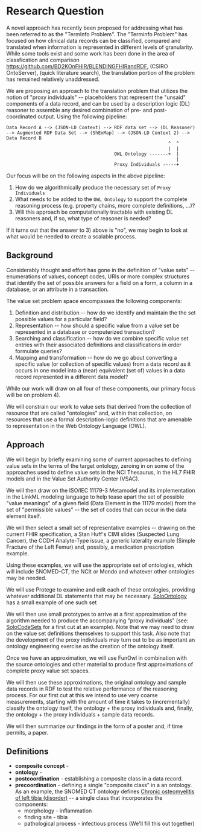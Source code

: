 # Research Question
A novel approach has recently been proposed for addressing what has been referred to as the "TermInfo Problem".  The "Terminfo Problem"
has focused on how clinical data records can be classified, compared and translated when information is represented in different levels of
granularity.  While some tools exist and some work has been done in the area of classfication and comparison https://github.com/BD2KOnFHIR/BLENDINGFHIRandRDF,
(CSIRO OntoServer), (quick literature search), the translation portion of the problem has remained relatively unaddressed.

We are proposing an approach to the translation problem that utilizes the notion of "proxy individuals" -- placeholders that 
represent the "unsaid" components of a data record, and can be used by a description logic (DL) reasoner to assemble any
desired combination of pre- and post-coordinated output. Using the following pipeline:

```
Data Record A --> (JSON-LD Context) --> RDF data set --> (DL Reasoner) --> Augmented RDF Data Set --> (ShExMap) --> (JSON-LD Context 2) --> Data Record B
                                                            ^  ^
                                                            |  |
                                        OWL Ontology -------+  |
                                                               |
                                        Proxy Individuals -----+
```

Our focus will be on the following aspects in the above pipeline:

1) How do we algorithmically produce the necessary set of `Proxy Individuals`
2) What needs to be added to the `OWL Ontology` to support the complete reasoning process (e.g. property chains, more complete definitions, ...)?
3) Will this approach be computationally tractable with existing DL reasoners and, if so, what type of reasoner is needed?

If it turns out that the answer to 3) above is "no", we may begin to look at what would be needed to create a scalable process.


## Background
Considerably thought and effort has gone in the definition of "value sets" -- enumerations of values, concept codes, URIs
or more complex structures that identify the set of possible answers for a field on a form, a column in a database, or an attribute 
in a transaction.   

The value set problem space encompasses the following components:

1) Definition and distribution -- how do we identify and maintain the the set possible values for a particular field?
2) Representation -- how should a specific value from a value set be represented in a database or computerized transaction?
3) Searching and classification -- how do we combine specific value set entries with their associated definitions and 
   classifications in order formulate queries?
4) Mapping and transformation -- how do we go about converting a specific value (or collection of specific values) from 
   a data record as it occurs in one model into a (near) equivalent (set of) values in a data record represented in a different
   data model?
   
While our work will draw on all four of these components, our primary focus will be on problem 4).  

We will constrain our work to value sets that derived from the collection of resource that are called "ontologies" and, within
that collection, on resources that use a formal description-logic definitions that are amenable to representation in the 
Web Ontology Language (OWL).

## Approach
We will begin by briefly examining some of current approaches to defining value sets in the terms of the target ontology, zeroing
in on some of the approaches used to define value sets in the NCI Thesaurus, in the HL7 FHIR models and in the Value Set
Authority Center (VSAC).

We will then draw on the ISO/IEC 11179-3 Metamodel and its implementation in the LinkML modeling language to help tease
apart the set of possible "value meanings" of a given field (Data Element in the 11179 model) from the set of "permissible values" --
the set of codes that can occur in the data element itself. 

We will then select a small set of representative examples -- drawing on the current FHIR specification, a
Stan Huff's CIMI slides (Suspected Lung Cancer), the CCDH Analyte-Type issue, a generic laterality example (Simple Fracture of the
Left Femur) and, possibly, a medication prescription example.

Using these examples, we will use the appropriate set of ontologies, which will include SNOMED-CT, the NCIt or Mondo and whatever
other ontologies may be needed.  

We will use Protege to examine and edit each of these ontologies, providing whatever additional DL statements that may be necessary.
[SoloOntology](https://github.com/hsolbrig/soloexample/blob/main/data/SoloOntology.owl) has a small example of one such set

We will then use small prototypes to arrive at a first approximation of the algorithm needed to produce the accompanying 
"proxy individuals" (see: [SoloCodeSets](https://github.com/hsolbrig/soloexample/blob/main/data/SoloCodesets.owl) for a
first cut at an example). Note that we may need to draw on the value set definitions themselves to support this task.  Also
note that the development of the proxy individuals may turn out to be as important an ontology engineering exercise as the
creation of the ontology itself.

Once we have an approximation, we will use FunOwl in combination with the source ontologies and other material to produce 
first approximations of complete proxy value set spaces.  

We will then use these approximations, the original ontology and sample data records in RDF to test the relative performance of
the reasoning process.  For our first cut at this we intend to use very coarse measurements, starting with the amount of time
it takes to (incrementally) classify the ontology itself, the ontology + the proxy individuals and, finally, the ontology + the
proxy individuals + sample data records.

We will then summarize our findings in the form of a poster and, if time permits, a paper.


## Definitions
* __composite concept__ -
* __ontology__ -
* __postcoordination__ - establishing a composite class in a data record.  
* __precoordination__ - defining a single "composite class" in a an ontology.  As an example, the SNOMED CT ontology defines
[Chronic osteomyelitis of left tibia (disorder)](http://snomed.info/id/1077591000119101) -- a single class that incorporates the
  components:
  * morphology - inflammation
  * finding site - tibia
  * pathological process - infectious process
    (We'll fill this out together)
